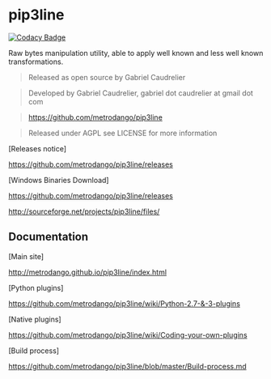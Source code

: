 pip3line
========

[![Codacy Badge](https://api.codacy.com/project/badge/Grade/570b18ced7044b7193d49fc1c9409316)](https://www.codacy.com/app/metrodango/pip3line?utm_source=github.com&amp;utm_medium=referral&amp;utm_content=metrodango/pip3line&amp;utm_campaign=Badge_Grade)

Raw bytes manipulation utility, able to apply well known and less well known transformations.

> Released as open source by Gabriel Caudrelier

> Developed by Gabriel Caudrelier, gabriel dot caudrelier at gmail dot com

> https://github.com/metrodango/pip3line

> Released under AGPL see LICENSE for more information

[Releases notice]

https://github.com/metrodango/pip3line/releases

[Windows Binaries Download]

https://github.com/metrodango/pip3line/releases

http://sourceforge.net/projects/pip3line/files/

## Documentation

[Main site]

http://metrodango.github.io/pip3line/index.html

[Python plugins]

https://github.com/metrodango/pip3line/wiki/Python-2.7-&-3-plugins

[Native plugins]

https://github.com/metrodango/pip3line/wiki/Coding-your-own-plugins

[Build process]

https://github.com/metrodango/pip3line/blob/master/Build-process.md
